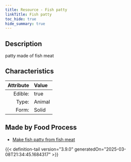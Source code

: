 ```yaml
---
title: Resource - Fish patty
linkTitle: Fish patty
toc_hide: true
hide_summary: true
---
```

<!-- This is generated by the MarsSim HelpGenertor, do not edit. -->

## Description
&#10;&#9;&#9;patty made of fish meat

## Characteristics

| Attribute      | Value |
|--------:|:------|
|Edible:|true|
|Type:|Animal|
|Form:|Solid|
 



## Made by Food Process

- [Make fish patty from fish meat](/docs/definitions/food/make-fish-patty-from-fish-meat)

    


{{< definition-tail version="3.9.0" generatedOn="2025-03-08T21:34:45.1684317" >}}


